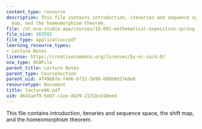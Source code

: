 ```yaml
---
content_type: resource
description: This file contains introduction, itenaries and sequence space, the shift
  map, and the homeomorphism theorem.
file: /ol-ocw-studio-app/courses/18-091-mathematical-exposition-spring-2005/d641aef95e07c1eedd292131bcd10eed_lecture06.pdf
file_size: 163582
file_type: application/pdf
learning_resource_types:
- Lecture Notes
license: https://creativecommons.org/licenses/by-nc-sa/4.0/
ocw_type: OCWFile
parent_title: Lecture Notes
parent_type: CourseSection
parent_uid: 4f49b6fe-f496-6f32-5896-60bb9d27e8e0
resourcetype: Document
title: lecture06.pdf
uid: d641aef9-5e07-c1ee-dd29-2131bcd10eed
---
```

This file contains introduction, itenaries and sequence space, the shift map, and the homeomorphism theorem.